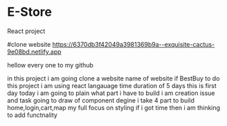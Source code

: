 # E-Store

React project

#clone website 
https://6370db3f42049a3981369b9a--exquisite-cactus-9e08bd.netlify.app

hellow every one to my github

in this project i am going clone a website name of website if BestBuy to do this project i am using react langauage  time duration of 5 days
this is first day today i am going to plain what part i have to build i am creation issue and task going to draw of component degine i take 4 part 
to build home,login,cart,map my full focus on styling if i got time then i am thinking to add functnality


